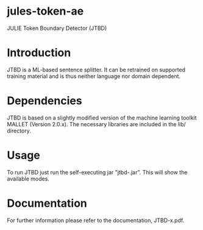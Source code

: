 jules-token-ae
==============

JULIE Token Boundary Detector (JTBD)

Introduction
============
JTBD is a ML-based sentence splitter. It can be retrained on supported
training material and is thus neither language nor domain dependent.



Dependencies
============
JTBD is based on a slightly modified version of the machine learning toolkit MALLET (Version 2.0.x). The
necessary libraries are included in the lib/ directory.


Usage
=====

To run JTBD just run the self-executing jar "jtbd-<version>.jar". This will show the available modes.

Documentation
==============
For further information please refer to the documentation, JTBD-x.pdf.
